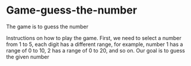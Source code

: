 # Game-guess-the-number
The game is to guess the number

Instructions on how to play the game.
First, we need to select a number from 1 to 5, each digit has a different range, for example, number 1 has a range of 0 to 10, 2 has a range of 0 to 20, and so on. Our goal is to guess the given number


